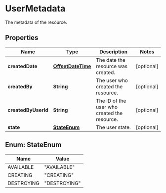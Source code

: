 

# UserMetadata

The metadata of the resource.
## Properties

| Name | Type | Description | Notes |
| ------------ | ------------- | ------------- | ------------- |
| **createdDate** | [**OffsetDateTime**](OffsetDateTime.md) | The date the resource was created. |  [optional] |
| **createdBy** | **String** | The user who created the resource. |  [optional] |
| **createdByUserId** | **String** | The ID of the user who created the resource. |  [optional] |
| **state** | [**StateEnum**](#StateEnum) | The user state. |  [optional] |



## Enum: StateEnum

| Name | Value |
| ---- | -----
| AVAILABLE | &quot;AVAILABLE&quot; |
| CREATING | &quot;CREATING&quot; |
| DESTROYING | &quot;DESTROYING&quot; |


